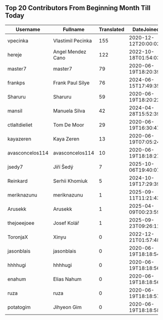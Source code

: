 ## Top 20 Contributors From Beginning Month Till Today ##
|Username|Fullname|Translated|DateJoined|Language|
|--------|--------|----------|----------|-------|
|vpecinka|Vlastimil Pecinka|155|2020-12-12T20:00:02.|cs|
|hereje|Angel Mendez Cano|122|2022-10-18T01:54:03.|es|
|master7|master7|79|2020-06-19T18:20:39.|pl|
|frankps|Frank Paul Silye|76|2024-06-15T17:49:35.|nb_NO|
|Sharuru|Sharuru|59|2020-06-19T18:20:22.|zh_Hans|
|mansil|Manuela Silva|42|2024-04-28T15:52:39.|pt|
|ctlaltdieliet|Tom De Moor|29|2020-06-19T16:30:47Z|nl|
|kayazeren|Kaya Zeren|13|2020-06-19T07:05:24Z|tr|
|avasconcelos114|avasconcelos114|10|2020-06-19T18:18:27Z|ko|
|jsedy7|Jiří Šedý|7|2025-10-06T19:40:07.|cs|
|Reinkard|Serhii Khomiuk|5|2024-10-19T17:29:39.|uk|
|meriknazunu|meriknazunu|1|2025-09-11T11:21:43.||
|Arusekk|Arusekk|1|2025-04-09T00:23:59.||
|thejoeejoee|Josef Kolář|1|2025-09-23T09:26:11.||
|ToronjaX|Xinyu|0|2022-12-21T01:57:48.||
|jasonblais|jasonblais|0|2020-06-19T18:18:54Z||
|hhhhugi|hhhhugi|0|2020-06-19T18:18:56.||
|enahum|Elias  Nahum|0|2020-06-19T18:18:56Z|es|
|ruza|ruza|0|2020-06-19T18:18:57.||
|potatogim|Jihyeon Gim|0|2020-06-19T18:18:58.|ko|
